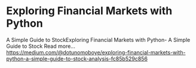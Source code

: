 # Exploring Financial Markets with Python
A Simple Guide to StockExploring Financial Markets with Python- A Simple Guide to Stock
Read more... https://medium.com/@dotunomoboye/exploring-financial-markets-with-python-a-simple-guide-to-stock-analysis-fc85b529c856
